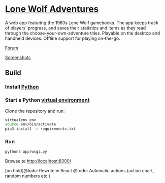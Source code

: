 # [Lone Wolf Adventures](https://lonewolf.indecorous.tk/)

A web app featuring the 1980s Lone Wolf gamebooks. The app keeps track of players' progress, and saves their statistics and items as they read through the choose-your-own-adventure titles. Playable on the desktop and handheld devices. Offline support for playing on-the-go. 

[Forum](http://projectaon.proboards.com/index.cgi?board=lonewolfadventures)

[Screenshots](http://jackvz.github.io/lone-wolf-adventures/)

## Build

### Install [Python](https://www.python.org/)

### Start a Python [virtual environment](https://virtualenv.pypa.io/en/latest/)

Clone the repository and run:

```bash
virtualenv env
source env/bin/activate
pip3 install -r requirements.txt
```

### Run

```bash
python3 app/wsgi.py
```

Browse to [http://localhost:8000/](http://localhost:8000/)

[on hold]@todo: Rewrite in React
@todo: Automatic actions (action chart, random numbers etc.)
